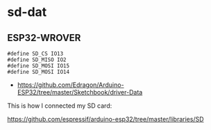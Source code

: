 
# sd-dat


## ESP32-WROVER 

    #define SD_CS IO13
    #define SD_MISO IO2
    #define SD_MOSI IO15
    #define SD_MOSI IO14

- https://github.com/Edragon/Arduino-ESP32/tree/master/Sketchbook/driver-Data


This is how I connected my SD card:

https://github.com/espressif/arduino-esp32/tree/master/libraries/SD